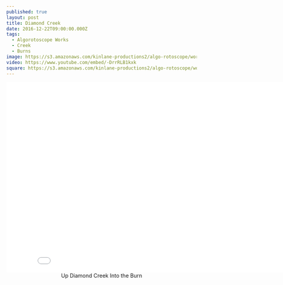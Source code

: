 ```yaml
---
published: true
layout: post
title: Diamond Creek
date: 2016-12-22T09:00:00.000Z
tags:
  - Algorotoscope Works
  - Creek
  - Burns
image: https://s3.amazonaws.com/kinlane-productions2/algo-rotoscope/working/diamond-creek.png
video: https://www.youtube.com/embed/-DrrRLB1kxk
square: https://s3.amazonaws.com/kinlane-productions2/algo-rotoscope/working/diamond-creek-square.png
---
```

<center><iframe width="853" height="505" src="{{ page.video }}" frameborder="0" allowfullscreen></iframe></center>
<center>Up Diamond Creek Into the Burn</center>
